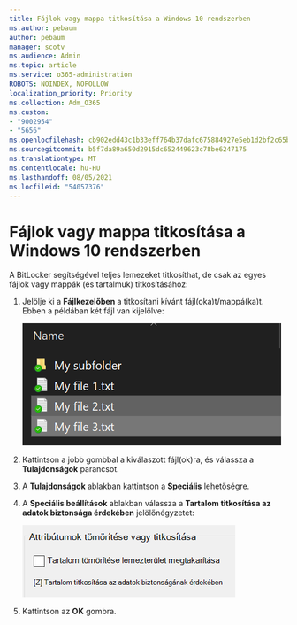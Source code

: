 ```yaml
---
title: Fájlok vagy mappa titkosítása a Windows 10 rendszerben
ms.author: pebaum
author: pebaum
manager: scotv
ms.audience: Admin
ms.topic: article
ms.service: o365-administration
ROBOTS: NOINDEX, NOFOLLOW
localization_priority: Priority
ms.collection: Adm_O365
ms.custom:
- "9002954"
- "5656"
ms.openlocfilehash: cb902edd43c1b33eff764b37dafc675884927e5eb1d2bf2c65bb2e826a822583
ms.sourcegitcommit: b5f7da89a650d2915dc652449623c78be6247175
ms.translationtype: MT
ms.contentlocale: hu-HU
ms.lasthandoff: 08/05/2021
ms.locfileid: "54057376"
---
```

# <a name="encrypt-files-or-folder-in-windows-10"></a>Fájlok vagy mappa titkosítása a Windows 10 rendszerben

A BitLocker segítségével teljes lemezeket titkosíthat, de csak az egyes fájlok vagy mappák (és tartalmuk) titkosításához:

1. Jelölje ki a **Fájlkezelőben** a titkosítani kívánt fájl(oka)t/mappá(ka)t. Ebben a példában két fájl van kijelölve:

    ![Fájlok vagy mappák kijelölése titkosításhoz](media/select-for-encrypting.png)

2. Kattintson a jobb gombbal a kiválaszott fájl(ok)ra, és válassza a **Tulajdonságok** parancsot.

3. A **Tulajdonságok** ablakban kattintson a **Speciális** lehetőségre.

4. A **Speciális beállítások** ablakban válassza a **Tartalom titkosítása az adatok biztonsága érdekében** jelölőnégyzetet:

    ![Tartalom titkosítása](media/encrypt-contents.png)

5. Kattintson az **OK** gombra.
